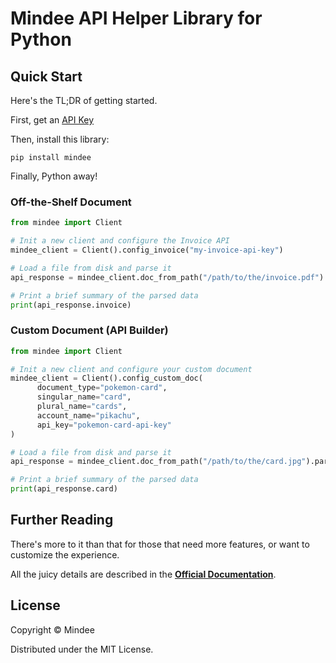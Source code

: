 # Mindee API Helper Library for Python

## Quick Start
Here's the TL;DR of getting started.

First, get an [API Key](https://developers.mindee.com/docs/make-your-first-request#create-an-api-key)

Then, install this library:
```shell script
pip install mindee
```

Finally, Python away!

### Off-the-Shelf Document
```python
from mindee import Client

# Init a new client and configure the Invoice API
mindee_client = Client().config_invoice("my-invoice-api-key")

# Load a file from disk and parse it
api_response = mindee_client.doc_from_path("/path/to/the/invoice.pdf").parse("invoice")

# Print a brief summary of the parsed data
print(api_response.invoice)
```

### Custom Document (API Builder)
```python
from mindee import Client

# Init a new client and configure your custom document
mindee_client = Client().config_custom_doc(
      document_type="pokemon-card",
      singular_name="card",
      plural_name="cards",
      account_name="pikachu",
      api_key="pokemon-card-api-key"
)

# Load a file from disk and parse it
api_response = mindee_client.doc_from_path("/path/to/the/card.jpg").parse("pokemon-card")

# Print a brief summary of the parsed data
print(api_response.card)
```

## Further Reading
There's more to it than that for those that need more features, or want to
customize the experience.

All the juicy details are described in the
**[Official Documentation](https://developers.mindee.com/docs/getting-started)**.

## License
Copyright © Mindee

Distributed under the MIT License.
